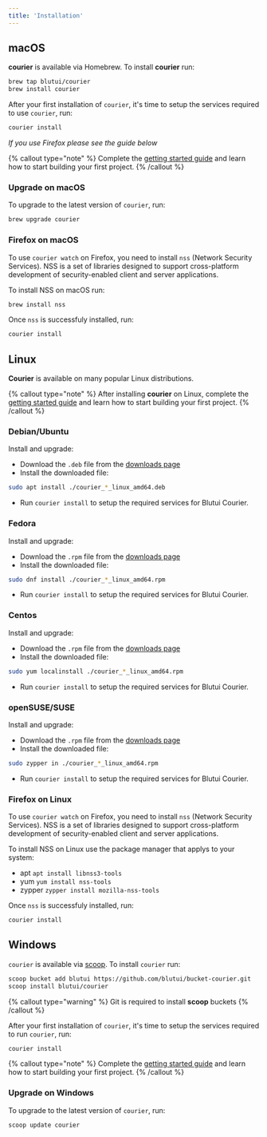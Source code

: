 ```yaml
---
title: 'Installation'
---
```


## macOS

**courier** is available via Homebrew. To install **courier** run:

```bash
brew tap blutui/courier
brew install courier
```

After your first installation of `courier`, it's time to setup the services required to use `courier`, run:

```bash
courier install
```

*If you use Firefox please see the guide below*

{% callout type="note" %}
Complete the [getting started guide](/docs/courier/getting-started) and learn how to start building your first project.
{% /callout %}

### Upgrade on macOS

To upgrade to the latest version of `courier`, run:

```bash
brew upgrade courier
```

### Firefox on macOS

To use `courier watch` on Firefox, you need to install `nss` (Network Security Services). NSS is a set of libraries designed to support cross-platform development of security-enabled client and server applications.

To install NSS on macOS run:

```bash
brew install nss
```

Once `nss` is successfuly installed, run:

```bash
courier install
```

## Linux

**Courier** is available on many popular Linux distributions.

{% callout type="note" %}
After installing **courier** on Linux, complete the [getting started guide](/docs/courier/getting-started) and learn how to start building your first project.
{% /callout %}

### Debian/Ubuntu

Install and upgrade:

- Download the `.deb` file from the [downloads page](https://blutui.com/developers/courier)
- Install the downloaded file:

```bash
sudo apt install ./courier_*_linux_amd64.deb
```

- Run `courier install` to setup the required services for Blutui Courier.

### Fedora

Install and upgrade:

- Download the `.rpm` file from the [downloads page](https://blutui.com/developers/courier)
- Install the downloaded file:

```bash
sudo dnf install ./courier_*_linux_amd64.rpm
```

- Run `courier install` to setup the required services for Blutui Courier.

### Centos

Install and upgrade:

- Download the `.rpm` file from the [downloads page](https://blutui.com/developers/courier)
- Install the downloaded file:

```bash
sudo yum localinstall ./courier_*_linux_amd64.rpm
```

- Run `courier install` to setup the required services for Blutui Courier.

### openSUSE/SUSE

Install and upgrade:

- Download the `.rpm` file from the [downloads page](https://blutui.com/developers/courier)
- Install the downloaded file:

```bash
sudo zypper in ./courier_*_linux_amd64.rpm
```

- Run `courier install` to setup the required services for Blutui Courier.

### Firefox on Linux

To use `courier watch` on Firefox, you need to install `nss` (Network Security Services). NSS is a set of libraries designed to support cross-platform development of security-enabled client and server applications.

To install NSS on Linux use the package manager that applys to your system:

- apt `apt install libnss3-tools`
- yum `yum install nss-tools`
- zypper `zypper install mozilla-nss-tools`

Once `nss` is successfuly installed, run:

```bash
courier install
```

## Windows

`courier` is available via [scoop](https://scoop.sh/). To install `courier` run:

```bash
scoop bucket add blutui https://github.com/blutui/bucket-courier.git
scoop install blutui/courier
```

{% callout type="warning" %}
Git is required to install **scoop** buckets
{% /callout %}

After your first installation of `courier`, it's time to setup the services required to run `courier`, run:

```bash
courier install
```

{% callout type="note" %}
Complete the [getting started guide](/docs/courier/getting-started) and learn how to start building your first project.
{% /callout %}

### Upgrade on Windows

To upgrade to the latest version of `courier`, run:

```bash
scoop update courier
```
